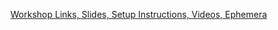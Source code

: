 [Workshop Links, Slides, Setup Instructions, Videos, Ephemera](https://github.com/tamouse/FeM-SecureAuthForWebAppsAndAPIs-2016-11-10/blob/master/README.md)
